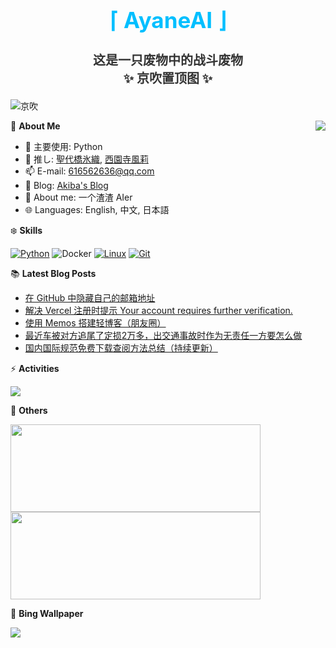 <div align="center">
  <h1 style="color:#00BFFF;font-size:35px">⌈ AyaneAI ⌋</h1>
  <h3 style="color:#333333;font-size:20px">这是一只废物中的战斗废物<br>✨ 京吹置顶图 ✨</h3>
</div>

![京吹](https://raw.githubusercontent.com/azmiao/azmiao/main/header_img.png)

<a href="https://github.com/AyaneAI">
  <img align="right" src="https://github-readme-stats.vercel.app/api?username=AyaneAI&theme=buefy&show_icons=true&count_private=true" />
</a>

🍓 **About Me**

- 🔭 主要使用: Python
- 🌱 推し: [聖代橋氷織](https://mzh.moegirl.org.cn/zh-hans/%E5%9C%A3%E4%BB%A3%E6%A1%A5%E5%86%B0%E7%BB%87), [西園寺風莉](https://mzh.moegirl.org.cn/%E8%A5%BF%E5%9B%AD%E5%AF%BA%E9%A3%8E%E8%8E%89)
- 📫 E-mail: 616562636@qq.com
- 🍨 Blog: [Akiba's Blog](https://blog.anzu.link)
- 👯 About me: 一个渣渣 AIer
- 🌐 Languages: English, 中文, 日本語

❄️ **Skills**

[![Python](https://img.shields.io/badge/-Python-3776AB?style=flat-square&logo=python&logoColor=ffffff)](https://www.python.org/)
![Docker](https://img.shields.io/badge/Docker-2496ED?style=flat-square&logo=docker&logoColor=ffffff)
[![Linux](https://img.shields.io/badge/-Linux-333333?style=flat-square&logo=linux&logoColor=white)](https://www.linuxfoundation.org/)
[![Git](https://img.shields.io/badge/-Git-f05032?style=flat-square&logo=git&logoColor=white)](https://git-scm.com/)

📚 **Latest Blog Posts**

<!-- BLOG-POST-LIST:START -->
- [在 GitHub 中隐藏自己的邮箱地址](https://www.tjsky.net/tutorial/974?pk_campaign=feed&pk_kwd=https-www-tjsky-net-tutorial-974)
- [解决 Vercel 注册时提示 Your account requires further verification.](https://www.tjsky.net/tutorial/971?pk_campaign=feed&pk_kwd=https-www-tjsky-net-tutorial-971)
- [使用 Memos 搭建轻博客（朋友圈）](https://www.tjsky.net/tutorial/950?pk_campaign=feed&pk_kwd=https-www-tjsky-net-p950)
- [最近车被对方追尾了定损2万多，出交通事故时作为无责任一方要怎么做](https://www.tjsky.net/natter/942?pk_campaign=feed&pk_kwd=%25e6%259c%2580%25e8%25bf%2591%25e8%25bd%25a6%25e8%25a2%25ab%25e5%25af%25b9%25e6%2596%25b9%25e8%25bf%25bd%25e5%25b0%25be%25e4%25ba%2586%25e5%25ae%259a%25e6%258d%259f2%25e4%25b8%2587%25e5%25a4%259a%25ef%25bc%258c%25e5%2587%25ba%25e4%25ba%25a4%25e9%2580%259a%25e4%25ba%258b%25e6%2595%2585%25e6%2597%25b6%25e8%25a6%2581%25e6%2580%258e)
- [国内国际规范免费下载查阅方法总结（持续更新）](https://www.tjsky.net/news/938?pk_campaign=feed&pk_kwd=https-www-tjsky-net-news-938)
<!-- BLOG-POST-LIST:END -->

⚡️ **Activities**

<a href="https://github.com/AyaneAI/GPUMonitor">
  <img src="https://github-readme-stats.vercel.app/api/pin/?username=AyaneAI&repo=GPUMonitor&bg_color=30,a6c0fe,f68084&title_color=fff&text_color=fff" />
</a>

🎄 **Others**

<a href="https://github.com/AyaneAI">
  <img width="400" height="140" src="https://card.yuy1n.io/card/76561198344110725/gradient3,en,badge,group">
</a>

<a href="https://github.com/AyaneAI">
  <img width="400" height="140" src="https://github-readme-stats.vercel.app/api/top-langs/?username=AyaneAI&layout=compact&bg_color=30,a6c0fe,f68084&title_color=fff&text_color=fff">
</a>

🗻 **Bing Wallpaper**

<!-- BING-WALLPAPER:START -->
<img src="https://www.bing.com/th?id=OHR.CardinalfishAnemone_EN-US1278259894_1920x1080.jpg&rf=LaDigue_1920x1080.jpg&pid=hp">
<!-- BING-WALLPAPER:END -->

